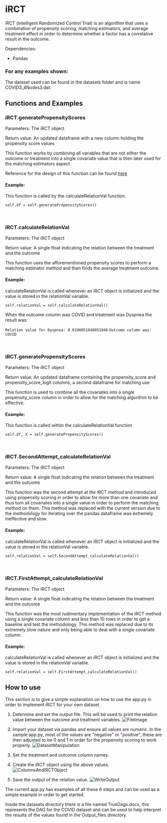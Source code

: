 # iRCT
iRCT (intelligent Randomized Control Trial) is an algorithm that uses a combination of propensity scoring, matching estimators, and average treatment effect in order to determine whether a factor has a correlative result in the outcome.

Dependencies:
- Pandas

### For any examples shown:

The dataset used can be found in the datasets folder and is name COVID3_4Nodes3.dat.

## Functions and Examples

### iRCT.generatePropensityScores

Parameters: The iRCT object

Return value: An updated dataframe with a new column holding the propensity score values

This function works by combining all variables that are not either the outcome or treatment into a single covariate value that is then later used for the matching estimators aspect.

Reference for the design of this function can be found [here](https://github.com/konosp/propensity-score-matching/blob/main/propensity_score_matching_v2.ipynb)

#### Example:

This function is called by the calculateRelationVal function.

`self.df = self.generatePropensityScores()`

<br/>

### iRCT.calculateRelationVal

Parameters: The iRCT object

Return value: A single float indicating the relation between the treatment and the outcome

This function uses the afforementioned propensity scores to perform a matching estimator method and then finds the average treatment outcome.

#### Example:

calculateRelationVal is called whenever an iRCT object is initialized and the value is stored in the relationVal variable.

`self.relationVal = self.calculateRelationVal()`

When the outcome column was COVID and treatment was Dyspnea the result was:

`Relation value for Dyspnea: 0.8198051948051948`
`Outcome column was: COVID`


</br>

### iRCT.generatePropensityScores

Parameters: The iRCT object

Return value: An updated dataframe containing the propensity_score and propensity_score_logit columns, a second dataframe for matching use

This function is used to combine all the covariates into a single propensity_score column in order to allow for the matching algorithm to be effective.

#### Example:

This function is called within the calculateRelationVal function

`self.df, X = self.generatePropensityScores()`


</br>

### iRCT.SecondAttempt_calculateRelationVal

Parameters: The iRCT object

Return value: A single float indicating the relation between the treatment and the outcome

This function was the second attempt at the iRCT method and introduced using propensity scoring in order to allow for more than one covariate and thus turn all covariates into a single value in order to perform the matching method on them. This method was replaced with the current version due to the methodology for iterating over the pandas dataframe was extremely ineffective and slow.

#### Example:

calculateRelationVal is called whenever an iRCT object is initialized and the value is stored in the relationVal variable.

`self.relationVal = self.SecondAttempt_calculateRelationVal()`


</br>

### iRCT.FirstAttempt_calculateRelationVal

Parameters: The iRCT object

Return value: A single float indicating the relation between the treatment and the outcome

This function was the most rudimentary implementation of the iRCT method using a single covariate column and less than 10 rows in order to get a baseline and test the methodology. This method was replaced due to its extremely slow nature and only being able to deal with a single covariate column.

#### Example:

calculateRelationVal is called whenever an iRCT object is initialized and the value is stored in the relationVal variable.

`self.relationVal = self.FirstAttempt_calculateRelationVal()`

## How to use

This section is to give a simple explanation on how to use the app.py in order to implement iRCT for your own dataset.

1. Determine and set the output file. This will be used to print the relation value between the outcome and treatment variables.
![FileImage](https://user-images.githubusercontent.com/79263753/214995864-f4235c67-8e21-4831-9dba-a3c2de57d7c0.png)

2. Import your dataset via pandas and ensure all values are numeric. In the sample app.py, most of the values are "negative" or "positive", these are then adjusted to be 0 and 1 in order for the propensity scoring to work properly.
![DatasetManipulation](https://user-images.githubusercontent.com/79263753/214996035-9a4a4c26-6fb6-49cd-8634-8d5049d06c95.png)

3. Set the treatment and outcome column names.
4. Create the iRCT object using the above values.
![ColumnsAndIRCTObject](https://user-images.githubusercontent.com/79263753/214996158-8ecbbee1-4a38-4286-9ca6-fabd6d67b981.png)

5. Save the output of the relation value.
![WriteOutput](https://user-images.githubusercontent.com/79263753/214996263-bef3285d-7a3c-4260-8a08-ea5f2c2ee106.png)

The current app.py has examples of all these 6 steps and can be used as a simple example in order to get started. 

Inside the datasets directory there is a file named TrueDags.docx, this represents the DAG for the COVID dataset and can be used to help interpret the results of the values found in the Output_files directory.
